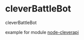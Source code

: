 # cleverBattleBot
cleverBattleBot

example for module [node-cleverapi](https://github.com/fiftythreecorp/node-cleverapi)
